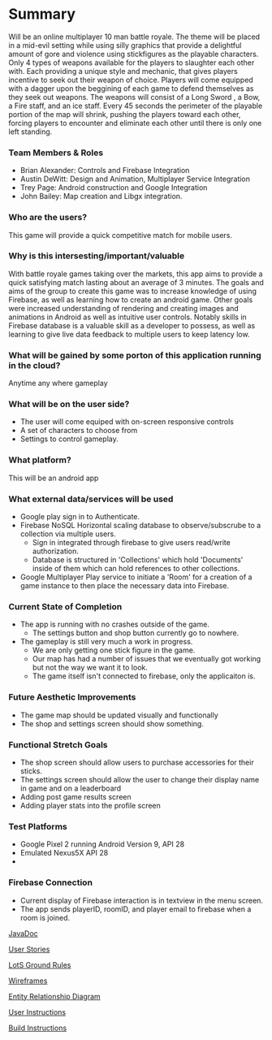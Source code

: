 # Summary
   Will be an online multiplayer 10 man battle royale. The theme will be placed in a mid-evil setting while using silly graphics that provide a delightful amount of gore and violence using stickfigures as the playable characters. Only 4 types of weapons available for the players to slaughter each other with. Each providing a unique style and mechanic, that gives players incentive to seek out their weapon of choice. Players will come equipped with a dagger upon the beggining of each game to defend themselves as they seek out weapons. 
    The weapons will consist of a Long Sword , a Bow, a Fire staff, and an ice staff. Every 45 seconds the perimeter of the playable portion of the map will shrink, pushing the players toward each other, forcing players to encounter and eliminate each other until there is only one left standing.
    
### Team Members & Roles
* Brian Alexander: Controls and Firebase Integration
* Austin DeWitt: Design and Animation, Multiplayer Service Integration
* Trey Page: Android construction and Google Integration
* John Bailey: Map creation and Libgx integration. 

### Who are the users?
  This game will provide a quick competitive match for mobile users.


### Why is this intersesting/important/valuable
  With battle royale games taking over the markets, this app aims to provide a quick satisfying match lasting about an average of 3      minutes. The goals and aims of the group to create this game was to increase knowledge of using Firebase, as well as learning how to create an android game. Other goals were increased understanding of rendering and creating images and animations in Android as well as intuitive user controls. Notably skills in Firebase database is a valuable skill as a developer to possess, as well as learning to give live data feedback to multiple users to keep latency low. 

### What will be gained by some porton of this application running in the cloud?
  Anytime any where gameplay

### What will be on the user side?
  * The user will come equiped with on-screen responsive controls
  * A set of characters to choose from
  * Settings to control gameplay.

### What platform?
This will be an android app

### What external data/services will be used
* Google play sign in to Authenticate.
* Firebase NoSQL Horizontal scaling database to observe/subscrube to a collection via multiple users. 
    * Sign in integrated through firebase to give users read/write authorization. 
    * Database is structured in 'Collections' which hold 'Documents' inside of them which can hold references to other collections. 
* Google Multiplayer Play service to initiate a 'Room' for a creation of a game instance to then place the necessary data into Firebase.

### Current State of Completion
* The app is running with no crashes outside of the game.
   * The settings button and shop button currently go to nowhere.
* The gameplay is still very much a work in progress.
   * We are only getting one stick figure in the game.
   * Our map has had a number of issues that we eventually got working but not the way we want it to look.
   * The game itself isn't connected to firebase, only the applicaiton is.

### Future Aesthetic Improvements
* The game map should be updated visually and functionally
* The shop and settings screen should show something.

### Functional Stretch Goals
* The shop screen should allow users to purchase accessories for their sticks.
* The settings screen should allow the user to change their display name in game and on a leaderboard
* Adding post game results screen
* Adding player stats into the profile screen

### Test Platforms
* Google Pixel 2 running Android Version 9, API 28
* Emulated Nexus5X API 28
* 



### Firebase Connection
* Current display of Firebase interaction is in textview in the menu screen.
* The app sends playerID, roomID, and player email to firebase when a room is joined.

[JavaDoc](https://lordofthesticks.github.io/LordOfTheSticks/docs/api/overview-summary.html)

[User Stories](/Docs/userstories.md)

[LotS Ground Rules](/Docs/LordOfTheSticksRules.md)

[Wireframes](/Docs/wireframes.md)

[Entity Relationship Diagram](/Docs/entitydiagram.md)

[User Instructions](Docs/userinstructions.md)

[Build Instructions](Docs/buildinstructions.md)
